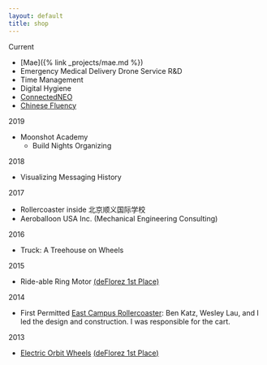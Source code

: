 ```yaml
---
layout: default
title: shop
---
```

Current
- [Mae]({% link _projects/mae.md %})
- Emergency Medical Delivery Drone Service R&D
- Time Management
- Digital Hygiene
- [ConnectedNEO](https://connectedneo.com/)
- [Chinese Fluency](https://www.kriste11er.com/chinese.html)

2019
- Moonshot Academy
	- Build Nights Organizing

2018
- Visualizing Messaging History 

2017
- Rollercoaster inside 北京顺义国际学校
- Aeroballoon USA Inc. (Mechanical Engineering Consulting)

2016
- Truck: A Treehouse on Wheels

2015
- Ride-able Ring Motor [(deFlorez 1st Place)](https://www.kriste11er.com/2015-DeFlorez_poster_final3.pdf)

2014
- First Permitted [East Campus Rollercoaster](https://build-its-inprogress.blogspot.com/search/label/Wooden%20Roller%20Coaster): Ben Katz, Wesley Lau, and I led the design and construction. I was responsible for the cart.

2013
- [Electric Orbit Wheels](http://www.instructables.com/id/Electric-Orbit-Wheels-Laterally-Propelled-Hub-les/) [(deFlorez 1st Place)](https://www.kriste11er.com/deflorez_poster7_final.pdf)

